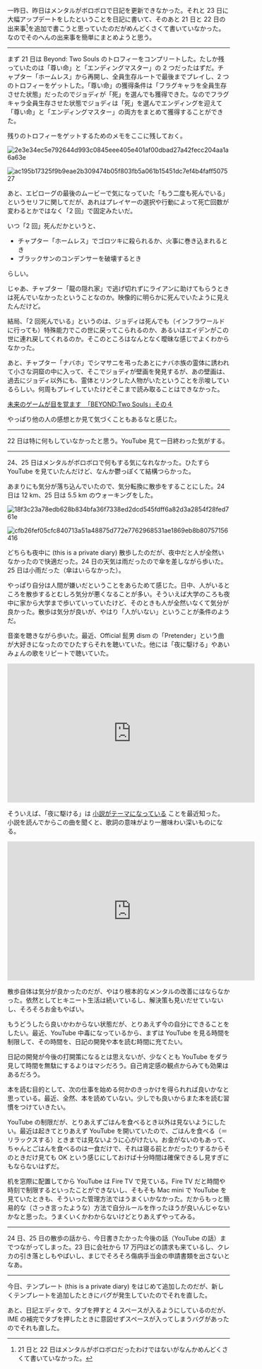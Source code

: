 一昨日、昨日はメンタルがボロボロで日記を更新できなかった。それと 23 日に大幅アップデートをしたということを日記に書いて、そのあと 21 日と 22 日の出来事[^3]を追加で書こうと思っていたのだがめんどくさくて書いていなかった。なのでそのへんの出来事を簡単にまとめようと思う。

[^3]: 21 日と 22 日はメンタルがボロボロだったわけではないがなんかめんどくさくて書いていなかった。

---

まず 21 日は Beyond: Two Souls のトロフィーをコンプリートした。たしか残っていたのは「尊い命」と「エンディングマスター」の 2 つだったはずだ。チャプター「ホームレス」から再開し、全員生存ルートで最後までプレイし、2 つのトロフィーをゲットした。「尊い命」の獲得条件は「フラグキャラを全員生存させた状態」だったのでジョディが「死」を選んでも獲得できた。なのでフラグキャラ全員生存させた状態でジョディは「死」を選んでエンディングを迎えて「尊い命」と「エンディングマスター」の両方をまとめて獲得することができた。

残りのトロフィーをゲットするためのメモをここに残しておく。

![2e3e34ec5e792644d993c0845eee405e401af00dbad27a42fecc204aa1a6a63e](/images/2020/06/2e3e34ec5e792644d993c0845eee405e401af00dbad27a42fecc204aa1a6a63e.jpg)

![ac195b17325f9b9eae2b309474b05f803fb5a061b15451dc7ef4b4faff507527](/images/2020/06/ac195b17325f9b9eae2b309474b05f803fb5a061b15451dc7ef4b4faff507527.jpg)

あと、エピローグの最後のムービーで気になっていた「もう二度も死んでいる」というセリフに関してだが、あれはプレイヤーの選択や行動によって死亡回数が変わるとかではなく「2 回」で固定みたいだ。

いつ「2 回」死んだかというと、

- チャプター「ホームレス」でゴロツキに殺られるか、火事に巻き込まれるとき
- ブラックサンのコンデンサーを破壊するとき

らしい。

じゃあ、チャプター「龍の隠れ家」で逃げ切れずにライアンに助けてもらうときは死んでいなかったということなのか。映像的に明らかに死んでいたように見えたんだけど。

結局、「2 回死んでいる」というのは、ジョディは死んでも（インフラワールドに行っても）特殊能力でこの世に戻ってこられるのか、あるいはエイデンがこの世に連れ戻してくれるのか。そこのところはなんとなく曖昧な感じでよくわからなかった。

あと、チャプター「ナバホ」でシマサニを弔ったあとにナバホ族の霊体に誘われて小さな洞窟の中に入って、そこでジョディが壁画を発見するが、あの壁画は、過去にジョディ以外にも、霊体とリンクした人物がいたということを示唆しているらしい。何周もプレイしていたけどそこまで読み取ることはできなかった。

[未来のゲームが目を覚ます　「BEYOND:Two Souls」その４](http://chinpindo.seesaa.net/article/443455359.html)

やっぱり他の人の感想とか見て気づくこともあるなと感じた。

---

22 日は特に何もしていなかったと思う。YouTube 見て一日終わった気がする。

---

24、25 日はメンタルがボロボロで何もする気になれなかった。ひたすら YouTube を見ていたんだけど、なんか鬱っぽくて結構つらかった。

あまりにも気分が落ち込んでいたので、気分転換に散歩をすることにした。24 日は 12 km、25 日は 5.5 km のウォーキングをした。

![18f3c23a78edb628b834bfa36f7338ed2dcd545fdff6a82d3a2854f28fed761e](/images/2020/06/18f3c23a78edb628b834bfa36f7338ed2dcd545fdff6a82d3a2854f28fed761e.png)

![cfb26fef05cfc840713a51a48875d772e7762968531ae1869eb8b80757156416](/images/2020/06/cfb26fef05cfc840713a51a48875d772e7762968531ae1869eb8b80757156416.png)

どちらも夜中に (this is a private diary) 散歩したのだが、夜中だと人が全然いなかったので快適だった。24 日の天気は雨だったので傘を差しながら歩いた。25 日は小雨だった（傘はいらなかった）。

やっぱり自分は人間が嫌いだということをあらためて感じた。日中、人がいるところを散歩するとむしろ気分が悪くなることが多い。そういえば大学のころも夜中に家から大学まで歩いていっていたけど、そのときも人が全然いなくて気分が良かった。散歩は気分が良いが、やはり「人がいない」ということが条件のようだ。

音楽を聴きながら歩いた。最近、Official 髭男 dism の「Pretender」という曲が大好きになったのでひたすらそれを聴いていた。他には「夜に駆ける」やあいみょんの歌をリピートで聴いていた。

<iframe width="560" height="315" src="https://www.youtube.com/embed/TQ8WlA2GXbk" frameborder="0" allow="accelerometer; autoplay; encrypted-media; gyroscope; picture-in-picture" allowfullscreen></iframe>

そういえば、「夜に駆ける」は [小説がテーマになっている](https://monogatary.com/episode/33827) ことを最近知った。小説を読んでからこの曲を聞くと、歌詞の意味がより一層味わい深いものになる。

<iframe width="560" height="315" src="https://www.youtube.com/embed/x8VYWazR5mE" frameborder="0" allow="accelerometer; autoplay; encrypted-media; gyroscope; picture-in-picture" allowfullscreen></iframe>

散歩自体は気分が良かったのだが、やはり根本的なメンタルの改善にはならなかった。依然としてヒキニート生活は続いているし、解決策も見いだせていないし、そろそろお金もやばい。

もうどうしたら良いかわからない状態だが、とりあえず今の自分にできることをしたい。最近、YouTube 中毒になっているから、まずは YouTube を見る時間を制限して、その時間を、日記の開発や本を読む時間に充てたい。

日記の開発が今後の打開策になるとは思えないが、少なくとも YouTube をダラ見して時間を無駄にするよりはマシだろう。自己肯定感の観点からみても効果はあるだろう。

本を読む目的として、次の仕事を始める何かのきっかけを得られれば良いかなと思っている。最近、全然、本を読めていない。少しでも良いからまた本を読む習慣をつけていきたい。

YouTube の制限だが、とりあえずごはんを食べるとき以外は見ないようにしたい。最近は起きてとりあえず YouTube を開いていたので、ごはんを食べる（＝リラックスする）ときまでは見ないように心がけたい。お金がないのもあって、ちゃんとごはんを食べるのは一食だけで、それは寝る前とかだったりするからそのときだけ見ても OK という感じにしておけば十分時間は確保できるし見すぎにもならないはずだ。

机を窓際に配置してから YouTube は Fire TV で見ている。Fire TV だと時間や時刻で制限するといったことができないし、そもそも Mac mini で YouTube を見ていたときも、そういった管理方法ではうまくいかなかった。だからもっと簡易的な（さっき言ったような）方法で自分ルールを作ったほうが良いんじゃないかなと思った。うまくいくかわからないけどとりあえずやってみる。

---

24 日、25 日の散歩の話から、今日書きたかった今後の話（YouTube の話）までつながってしまった。23 日に会社から 17 万円ほどの請求も来ているし、クレカの引き落としもやばいし、まじでそろそろ傷病手当金の申請書類を出さないとなあ。

---

今日、テンプレート (this is a private diary) をはじめて追加したのだが、新しくテンプレートを追加したときにバグが発生していたのでそれを直した。

あと、日記エディタで、タブを押すと 4 スペースが入るようにしているのだが、IME の補完でタブを押したときに意図せずスペースが入ってしまうバグがあったのでそれも直した。
